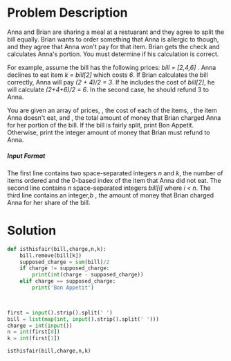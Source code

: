 # Problem Description 

Anna and Brian are sharing a meal at a restuarant and they agree to split the bill equally. Brian wants to order something that Anna is allergic to though, and they agree that Anna won't pay for that item. Brian gets the check and calculates Anna's portion. You must determine if his calculation is correct.

For example, assume the bill has the following prices: _bill = [2,4,6]_ . Anna declines to eat item _k = bill[2]_ which costs _6_. If Brian calculates the bill correctly, Anna will pay _(2 + 4)/2 = 3_. If he includes the cost of _bill[2]_, he will calculate _(2+4+6)/2 = 6_. In the second case, he should refund 3 to Anna.

You are given an array of prices, , the cost of each of the  items, , the item Anna doesn't eat, and , the total amount of money that Brian charged Anna for her portion of the bill. If the bill is fairly split, print Bon Appetit. Otherwise, print the integer amount of money that Brian must refund to Anna.

##### Input Format

The first line contains two space-separated integers _n_ and _k_, the number of items ordered and the 0-based index of the item that Anna did not eat. 
The second line contains _n_ space-separated integers _bill[i]_ where _i < n_. 
The third line contains an integer,_b_ , the amount of money that Brian charged Anna for her share of the bill.

# Solution 
```python
def isthisfair(bill,charge,n,k):
    bill.remove(bill[k])
    supposed_charge = sum(bill)/2
    if charge != supposed_charge:
        print(int(charge - supposed_charge))
    elif charge == supposed_charge:
        print('Bon Appetit')
    


first = input().strip().split(' ')
bill = list(map(int, input().strip().split(' ')))
charge = int(input())
n = int(first[0])
k = int(first[1])

isthisfair(bill,charge,n,k)
```
